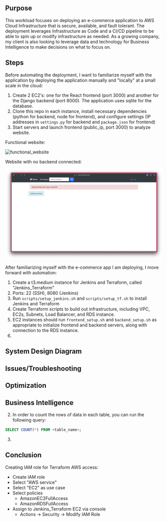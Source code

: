 ## Purpose

This workload focuses on deploying an e-commerce application to AWS Cloud Infrastructure that is secure, available, and fault tolerant. The deployment leverages Infrastructure as Code and a CI/CD pipeline to be able to spin up or modify infrastructure as needed. As a growing company, my client is also looking to leverage data and technology for Business Intelligence to make decisions on what to focus on.

## Steps

Before automating the deployment, I want to familiarize myself with the application by deploying the application manually and "locally" at a small scale in the cloud:

1. Create 2 EC2's: one for the React frontend (port 3000) and another for the Django backend (port 8000). The application uses sqlite for the database.
2. Clone this repo in each instance, install necessary dependencies (python for backend, node for frontend), and configure settings (IP addresses in `settings.py` for backend and `package.json` for frontend)
3. Start servers and launch frontend (public_ip, port 3000) to analyze website.

Functional website:

![functional_website](screenshots/functional_website.png)

Website with no backend connected:

![disfunctional_website](screenshots/disfunctional_website.png)

After familiarizing myself with the e-commerce app I am deploying, I move forward with automation:

1. Create a t3.medium instance for Jenkins and Terraform, called "Jenkins_Terraform"
  1. Ports: 22 (SSH), 8080 (Jenkins)
  2. Run `scripts/setup_jenkins.sh` and `scripts/setup_tf.sh` to install Jenkins and Terraform
2. Create Terraform scripts to build out infrastructure, including VPC, EC2s, Subnets, Load Balancer, and RDS instance.
  1. EC2 instances should run `frontend_setup.sh` and `backend_setup.sh` as appropriate to initialize frontend and backend servers, along with connection to the RDS instance.
3.

## System Design Diagram

## Issues/Troubleshooting

## Optimization

## Business Intelligence

2. In order to count the rows of data in each table, you can run the following query:

```sql
SELECT COUNT(*) FROM <table_name>;
```

3.

## Conclusion

Creating IAM role for Terraform AWS access:

- Create IAM role
- Select "AWS service"
- Select "EC2" as use case
- Select policies
 	- AmazonEC2FullAccess
 	- AmazonRDSFullAccess
- Assign to Jenkins_Terraform EC2 via console
 	- Actions -> Security -> Modify IAM Role
